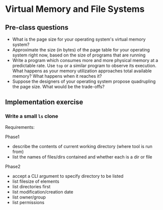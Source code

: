 # Virtual Memory and File Systems

## Pre-class questions

- What is the page size for your operating system's virtual memory system?
- Approximate the size (in bytes) of the page table for your operating system right now, based on the size of programs that are running
- Write a program which consumes more and more physical memory at a predictable rate. Use `top` or a similar program to observe its execution. What happens as your memory utilization approaches total available memory? What happens when it reaches it?
- Suppose the designers of your operating system propose quadrupling the page size. What would be the trade-offs?

## Implementation exercise

### Write a small `ls` clone

Requirements: 

Phase1

- describe the contents of current working directory (where tool is run from)
- list the names of files/dirs contained and whether each is a dir or file

Phase2

- accept a CLI argument to specify directory to be listed
- list filesize of elements
- list directories first
- list modification/creation date
- list owner/group
- list permissions

